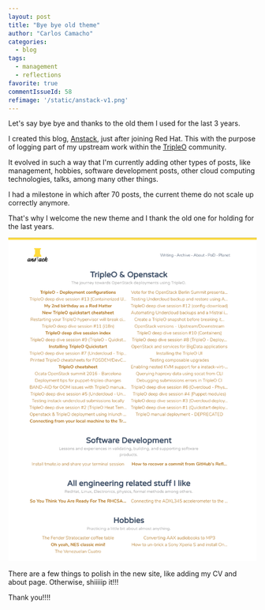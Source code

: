 ```yaml
---
layout: post
title: "Bye bye old theme"
author: "Carlos Camacho"
categories:
  - blog
tags:
  - management
  - reflections
favorite: true
commentIssueId: 58
refimage: '/static/anstack-v1.png'
---
```


Let's say bye bye and thanks to the old them I used for the last 3 years.

I created this blog, [Anstack](https://www.anstack.com),
just after joining Red Hat. This with the purpose of
logging part of my upstream work within the [TripleO](https://www.tripleo.org)
community.

It evolved in such a way that I'm currently adding other types of posts, like
management, hobbies, software development posts,
other cloud computing technologies, talks, among many other things.

I had a milestone in which after 70 posts, the current theme
do not scale up correctly anymore.


That's why I welcome the new theme and I thank the
old one for holding for the last years.

![](/static/anstack-v1.png)

There are a few things to polish in the new site, like adding my
CV and about page. Otherwise, shiiiiip it!!! 

Thank you!!!!
